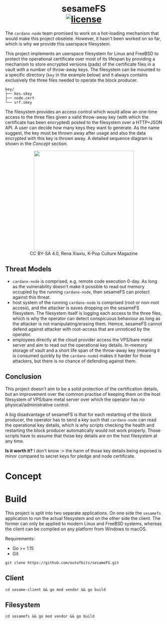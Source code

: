 <p align="center">
  <h1 align="center">
    sesameFS
    <br/>
    <a href="https://github.com/godano/cardano-lib/blob/master/LICENSE" ><img alt="license" src="https://img.shields.io/badge/license-MIT%20License%202.0-E91E63.svg?style=flat-square" /></a>
  </h1>
</p>


The `cardano-node` team promised to work on a hot-loading mechanism that would make this project obselete. However, it hasn't been worked on so far, which is why we provide this userspace filesystem.

This project implements an userspace filesystem for Linux and FreeBSD to protect the operational certificate over most of its lifespan by providing a mechanism to store encrypted versions (pads) of the certificate files in a vault with a number of throw-away keys. The filesystem can be mounted to a specific directory (`key` in the example below) and it always contains exclusively the three files needed to operate the block producer.

```
key/
├── kes.skey
├── node.cert
└── vrf.skey
```

The filesystem provides an access control which would allow an one-time access to the three files given a valid throw-away key (with which the certificate has been encrypted) posted to the filesystem over a HTTP+JSON API. A user can decide how many keys they want to generate. As the name suggest, the key must be thrown away after usage and also the data encrypted with this key is thrown away. A detailed sequence diagram is shown in the *Concept* section.

<p align="center">
  <img src="https://upload.wikimedia.org/wikipedia/commons/1/1a/%D7%A2%D7%9C%D7%99_%D7%91%D7%90%D7%91%D7%90_%D7%9E%D7%AA%D7%97%D7%91%D7%90_%D7%A2%D7%9C_%D7%94%D7%A2%D7%A5.jpg" height="320px"/>
  <br/><span>CC BY-SA 4.0, Rena Xiaxiu, K-Pop Culture Magazine</span>
</p>

## Threat Models

* `cardano-node` is comprised, e.g. remote code execution 0-day. As long as the vulnerability doesn't make it possible to read out memory occupied by the running `cardano-node`, then sesameFS can protect against this threat.
* host system of the running `cardano-node` is comprised (root or non-root access), and the attacker is eaves dropping on the sesameFS filesystem. The filesystem itself is logging each access to the three files, which is why the operator can detect conspicuous behaviour as long as the attacker is not manipulating/erasing them. Hemce, sesameFS cannot defend against attacker with root-access that are unnoticed by the operator.
* employees directly at the cloud provider access the VPS/bare metal server and aim to read out the operational key details. In-memory storage of vault and a short life span of the throw-away key (meaning it is consumed quickly by the `cardano-node`) makes it harder for those attackers, but there is no chance of defending against them.

## Conclusion

This project doesn't aim to be a solid protection of the certification details, but an improvement over the common practise of keeping them on the host filesystem of VPS/bare metal server over which the operator has no physical/administrative control.

A big disadvantage of sesameFS is that for each restarting of the block producer, the operator has to send a key such that `cardano-node` can read the operational key details, which is why scripts checking the health and restarting the block producer automatically would not work properly. Those scripts have to assume that those key details are on the host filesystem at any time.

**Is it worth it?** I don't know :> the harm of those key details being exposed is minor compared to secret keys for pledge and node certificate.

# Concept


# Build

This project is split into two separate applications. On one side the `sesamefs` application to run the actual filesystem and on the other side the client. The former can only be applied to modern Linux and FreeBSD systems, whereas the client can be compiled on any platform from Windows to macOS.

Requirements:
* Go >= 1.15
* Git

```
git clone https://github.com/outofbits/sesameFS.git
```

## Client



```
cd sesame-client && go mod vendor && go build
```


## Filesystem

```
cd sesamefs && go mod vendor && go build
```